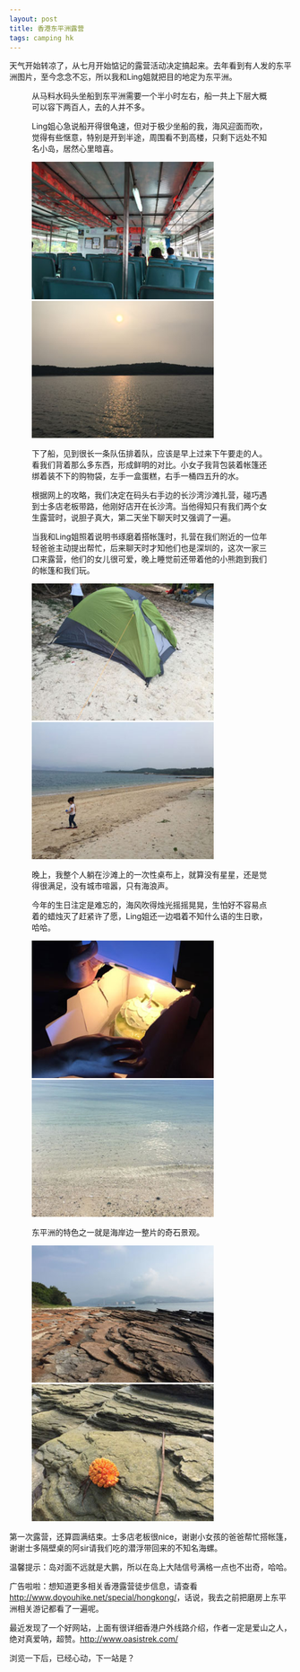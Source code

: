 ```yaml
---
layout: post
title: 香港东平洲露营
tags: camping hk
---
```

<p>天气开始转凉了，从七月开始惦记的露营活动决定搞起来。去年看到有人发的东平洲图片，至今念念不忘，所以我和Ling姐就把目的地定为东平洲。</p>
<figure>
	<p>从马料水码头坐船到东平洲需要一个半小时左右，船一共上下层大概可以容下两百人，去的人并不多。</p>
	<p>Ling姐心急说船开得很龟速，但对于极少坐船的我，海风迎面而吹，觉得有些惬意，特别是开到半途，周围看不到高楼，只剩下远处不知名小岛，居然心里暗喜。</p>
	<img class="lazy" src="/img/dongpingzhou/01.jpg" width="325">
	<img class="lazy" src="/img/dongpingzhou/07.jpg" width="325">
</figure>
<figure>
	<p>下了船，见到很长一条队伍排着队，应该是早上过来下午要走的人。看我们背着那么多东西，形成鲜明的对比。小女子我背包装着帐篷还绑着装不下的购物袋，左手一盒蛋糕，右手一桶四五升的水。</p>
	<p>根据网上的攻略，我们决定在码头右手边的长沙湾沙滩扎营，碰巧遇到士多店老板带路，他刚好店开在长沙湾。当他得知只有我们两个女生露营时，说胆子真大，第二天坐下聊天时又强调了一遍。</p>
	<p>当我和Ling姐照着说明书琢磨着搭帐篷时，扎营在我们附近的一位年轻爸爸主动提出帮忙，后来聊天时才知他们也是深圳的，这次一家三口来露营，他们的女儿很可爱，晚上睡觉前还带着他的小熊跑到我们的帐篷和我们玩。</p>
	<img class="lazy" src="/img/dongpingzhou/02.jpg" width="325">
	<img class="lazy" src="/img/dongpingzhou/03.jpg" width="325">
</figure>
<figure>
	<p>晚上，我整个人躺在沙滩上的一次性桌布上，就算没有星星，还是觉得很满足，没有城市喧嚣，只有海浪声。</p>
	<p>今年的生日注定是难忘的，海风吹得烛光摇摇晃晃，生怕好不容易点着的蜡烛灭了赶紧许了愿，Ling姐还一边唱着不知什么语的生日歌，哈哈。</p>
	<img class="lazy" src="/img/dongpingzhou/08.jpg" width="325">
	<img class="lazy" src="/img/dongpingzhou/04.jpg" width="325">
</figure>
<figure>
	<p>东平洲的特色之一就是海岸边一整片的奇石景观。</p>
	<img class="lazy" src="/img/dongpingzhou/05.jpg" width="325">
	<img class="lazy" src="/img/dongpingzhou/09.jpg" width="325">
</figure>
<p>第一次露营，还算圆满结束。士多店老板很nice，谢谢小女孩的爸爸帮忙搭帐篷，谢谢士多隔壁桌的阿sir请我们吃的潜浮带回来的不知名海螺。</p>
<p>温馨提示：岛对面不远就是大鹏，所以在岛上大陆信号满格一点也不出奇，哈哈。</p>
<p>广告啦啦：想知道更多相关香港露营徒步信息，请查看<a href="http://www.doyouhike.net/special/hongkong/">http://www.doyouhike.net/special/hongkong/</a>，话说，我去之前把磨房上东平洲相关游记都看了一遍呢。</p>
<p>最近发现了一个好网站，上面有很详细香港户外线路介绍，作者一定是爱山之人，绝对真爱呐，超赞。<a href="http://www.oasistrek.com/">http://www.oasistrek.com/</a></p>
<p>浏览一下后，已经心动，下一站是？</p>

